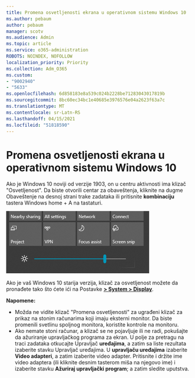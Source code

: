 ```yaml
---
title: Promena osvetljenosti ekrana u operativnom sistemu Windows 10
ms.author: pebaum
author: pebaum
manager: scotv
ms.audience: Admin
ms.topic: article
ms.service: o365-administration
ROBOTS: NOINDEX, NOFOLLOW
localization_priority: Priority
ms.collection: Adm_O365
ms.custom:
- "9002940"
- "5633"
ms.openlocfilehash: 6d858183e8a539c024b2228be71283043017819b
ms.sourcegitcommit: 8bc60ec34bc1e40685e3976576e04a2623f63a7c
ms.translationtype: MT
ms.contentlocale: sr-Latn-RS
ms.lasthandoff: 04/15/2021
ms.locfileid: "51818590"
---
```

# <a name="change-screen-brightness-in-windows-10"></a>Promena osvetljenosti ekrana u operativnom sistemu Windows 10

Ako je Windows 10 noviji od verzije 1903, on u centru aktivnosti ima klizač "Osvetljenost".  Da biste otvorili centar  za obaveštenja, kliknite na dugme Obaveštenje na desnoj strani trake zadataka ili pritisnite **kombinaciju** tastera Windows home + A na tastaturi.

![Klizač za osvetljenost](media/brightness-slider.png)

Ako je vaš Windows 10 starija verzija, klizač za osvetljenost možete da pronađete tako što ćete ići na Postavke **[> System > Display](ms-settings:display?activationSource=GetHelp)**.

**Napomene:**

- Možda ne vidite klizač "Promena osvetljenosti" za ugrađeni klizač za prikaz na stonim računarima koji imaju eksterni monitor. Da biste promenili svetlinu spoljnog monitora, koristite kontrole na monitoru.
- Ako nemate stoni računar, a klizač se ne pojavljuje ili ne radi, pokušajte da ažuriranje upravljačkog programa za ekran. U polje za pretragu na traci zadataka  otkucajte Upravljač **uređajima**, a zatim sa liste rezultata izaberite stavku Upravljač uređajima. U **upravljaču uređajima** izaberite **Video adapteri**, a zatim izaberite video adapter. Pritisnite i držite ime video adaptera (ili kliknite desnim tasterom miša na njegovo ime) i izaberite stavku **Ažuriraj upravljački program**; a zatim sledite uputstva.
